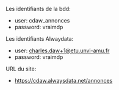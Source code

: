 Les identifiants de la bdd:
- user: cdaw_annonces
- password: vraimdp

Les identifiants Alwaydata:
- user: charles.daw+1@etu.unvi-amu.fr
- password: vraimdp

URL du site:
- https://cdaw.alwaysdata.net/annonces
```
